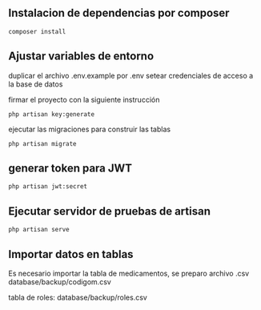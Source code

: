 ## Instalacion de dependencias por composer

```
composer install 
```
## Ajustar variables de entorno

duplicar el archivo .env.example por .env setear credenciales de acceso a la base de datos

firmar el proyecto con la siguiente instrucción

```
php artisan key:generate
```

ejecutar las migraciones para construir las tablas

```
php artisan migrate
```

## generar token para JWT 

```
php artisan jwt:secret
```


## Ejecutar servidor de pruebas de artisan

```
php artisan serve
```


## Importar datos en tablas

Es necesario importar la tabla de medicamentos, se preparo archivo .csv database/backup/codigom.csv

tabla de roles: database/backup/roles.csv

